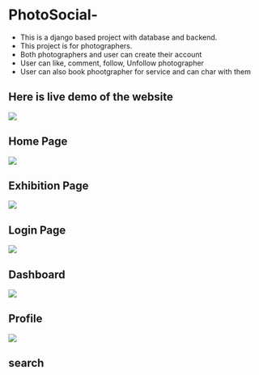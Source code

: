 # PhotoSocial-
<ul>
<li>This is a django based project with database and backend.</li>
<li>This project is for photographers.</li>
<li>Both photographers and user can create their account </li>
<li>User can like, comment, follow, Unfollow photographer</li>
<li>User can also book phootgrapher for service and can char with them</li>
</ul>

<h2>Here is live demo of the website</h2>
<img src="https://user-images.githubusercontent.com/94730528/194749862-358b9edf-733b-4356-b80c-9552ef824441.png">
<h2>Home Page</h2>
<img src="https://user-images.githubusercontent.com/94730528/194749906-1d87e246-e24e-47f9-8125-537ae7ab1df9.png">
<h2>Exhibition Page</h2>
<img src="https://user-images.githubusercontent.com/94730528/194749972-fd352dbf-c579-4a89-8a78-c130bfdc5aa8.png">
<h2>Login Page</h2>
<img src="https://user-images.githubusercontent.com/94730528/194750030-92364597-ea65-4ac2-8ae8-fbeb0d0b8641.png">
<h2>Dashboard</h2>
<img src="https://user-images.githubusercontent.com/94730528/194750057-dbd02779-eadf-406b-8c29-f67ce66cac8f.png">
<h2>Profile</h2>
<img src="https://user-images.githubusercontent.com/94730528/194750084-f5b4a8cf-90a4-4846-8ab9-ad56215be35f.png">
<h2>search</h2>

